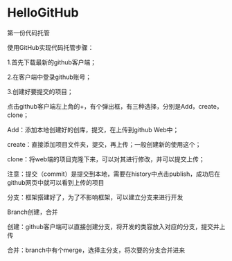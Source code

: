 # HelloGitHub
第一份代码托管


使用GitHub实现代码托管步骤：
 
 1.首先下载最新的github客户端；
 
 
 2.在客户端中登录github账号；
 
 
 3.创建好要提交的项目；
 
 点击github客户端左上角的+，有个弹出框，有三种选择，分别是Add，create，clone；
 
 Add：添加本地创建好的创库，提交，在上传到github Web中；
 
 create：直接添加项目文件夹，提交，再上传；一般创建新的使用这个；
 
 clone：将web端的项目克隆下来，可以对其进行修改，并可以提交上传；
 
 注意：提交（commit）是提交到本地，需要在history中点击publish，成功后在github网页中就可以看到上传的项目


分支：框架搭建好了，为了不影响框架，可以建立分支来进行开发

Branch创建，合并

创建：github客户端可以直接创建分支，将开发的类容放入对应的分支，提交并上传

合并：branch中有个merge，选择主分支，将次要的分支合并进来
